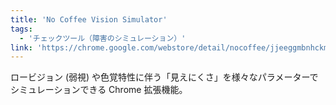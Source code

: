 ```yaml
---
title: 'No Coffee Vision Simulator'
tags:
  - 'チェックツール（障害のシミュレーション）'
link: 'https://chrome.google.com/webstore/detail/nocoffee/jjeeggmbnhckmgdhmgdckeigabjfbddl'
---
```


ロービジョン (弱視) や色覚特性に伴う「見えにくさ」を様々なパラメーターでシミュレーションできる Chrome 拡張機能。
